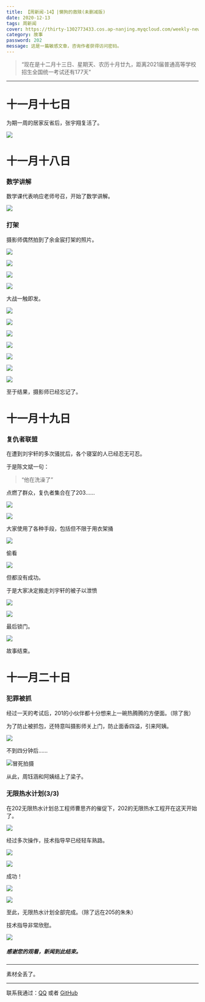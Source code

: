 ```yaml
---
title: 【周新闻-14】|懒狗的救赎(未删减版)
date: 2020-12-13
tags: 周新闻
cover: https://thirty-1302773433.cos.ap-nanjing.myqcloud.com/weekly-news/14/DSC_2030.JPG
category: 故事
password: 202
message: 这是一篇敏感文章，咨询作者获得访问密码。
---
```

> “现在是十二月十三日、星期天、农历十月廿九，距离2021届普通高等学校招生全国统一考试还有177天"

---

# 十一月十七日

为期一周的居家反省后，张宇翔复活了。

![](https://thirty-1302773433.cos.ap-nanjing.myqcloud.com/weekly-news/15/DSC_1256.JPG)

# 十一月十八日  

### 数学讲解
数学课代表响应老师号召，开始了数学讲解。  

![](https://thirty-1302773433.cos.ap-nanjing.myqcloud.com/weekly-news/15/DSC_1339.JPG)

### 打架

摄影师偶然拍到了余金宸打架的照片。  


![](https://thirty-1302773433.cos.ap-nanjing.myqcloud.com/weekly-news/15/DSC_1540.JPG)


![](https://thirty-1302773433.cos.ap-nanjing.myqcloud.com/weekly-news/15/DSC_1544.JPG)


![](https://thirty-1302773433.cos.ap-nanjing.myqcloud.com/weekly-news/15/DSC_1543.JPG)


![](https://thirty-1302773433.cos.ap-nanjing.myqcloud.com/weekly-news/15/DSC_1545.JPG)

大战一触即发。


![](https://thirty-1302773433.cos.ap-nanjing.myqcloud.com/weekly-news/15/DSC_1563.JPG)


![](https://thirty-1302773433.cos.ap-nanjing.myqcloud.com/weekly-news/15/DSC_1566.JPG)


![](https://thirty-1302773433.cos.ap-nanjing.myqcloud.com/weekly-news/15/DSC_1573.JPG)

![](https://thirty-1302773433.cos.ap-nanjing.myqcloud.com/weekly-news/15/DSC_1581.JPG)


![](https://thirty-1302773433.cos.ap-nanjing.myqcloud.com/weekly-news/15/DSC_1583.JPG)


![](https://thirty-1302773433.cos.ap-nanjing.myqcloud.com/weekly-news/15/DSC_1590.JPG)

![](https://thirty-1302773433.cos.ap-nanjing.myqcloud.com/weekly-news/15/DSC_1589.JPG)

至于结果，摄影师已经忘记了。

# 十一月十九日

### 复仇者联盟

在遭到刘宇轩的多次骚扰后，各个寝室的人已经忍无可忍。

于是陈文斌一句：  

> “他在洗澡了”

点燃了群众，复仇者集合在了203……


![](https://thirty-1302773433.cos.ap-nanjing.myqcloud.com/weekly-news/15/DSC_1750.JPG)


![](https://thirty-1302773433.cos.ap-nanjing.myqcloud.com/weekly-news/15/DSC_1756.JPG)

大家使用了各种手段，包括但不限于用衣架捅


![](https://thirty-1302773433.cos.ap-nanjing.myqcloud.com/weekly-news/15/DSC_1766.JPG)

偷看


![](https://thirty-1302773433.cos.ap-nanjing.myqcloud.com/weekly-news/15/DSC_1768.JPG)

但都没有成功。

于是大家决定搬走刘宇轩的被子以泄愤


![](https://thirty-1302773433.cos.ap-nanjing.myqcloud.com/weekly-news/15/DSC_1772.JPG)


![](https://thirty-1302773433.cos.ap-nanjing.myqcloud.com/weekly-news/15/DSC_1778.JPG)

最后锁门。


![](https://thirty-1302773433.cos.ap-nanjing.myqcloud.com/weekly-news/15/DSC_1781.JPG)

故事结束。


# 十一月二十日

### 犯罪被抓

经过一天的考试后，201的小伙伴都十分想来上一碗热腾腾的方便面。（除了我）

为了防止被抓包，还特意叫摄影师关上门，防止面香四溢，引来阿姨。


![](https://thirty-1302773433.cos.ap-nanjing.myqcloud.com/weekly-news/15/DSC_1984.JPG)

不到四分钟后……

![冒死拍摄](https://thirty-1302773433.cos.ap-nanjing.myqcloud.com/weekly-news/15/DSC_1991.JPG)

从此，周钰涵和阿姨结上了梁子。

### 无限热水计划(3/3)

在202无限热水计划总工程师曹思齐的催促下，202的无限热水工程开在这天开始了。


![](https://thirty-1302773433.cos.ap-nanjing.myqcloud.com/weekly-news/15/DSC_1999.JPG)

经过多次操作，技术指导早已经轻车熟路。


![](https://thirty-1302773433.cos.ap-nanjing.myqcloud.com/weekly-news/15/DSC_2000.JPG)

![](https://thirty-1302773433.cos.ap-nanjing.myqcloud.com/weekly-news/15/DSC_2002.JPG)

成功！

![](https://thirty-1302773433.cos.ap-nanjing.myqcloud.com/weekly-news/15/DSC_2005.JPG)

![](https://thirty-1302773433.cos.ap-nanjing.myqcloud.com/weekly-news/15/DSC_2019.JPG)

至此，无限热水计划全部完成。（除了远在205的朱朱）

技术指导非常欣慰。

![](https://thirty-1302773433.cos.ap-nanjing.myqcloud.com/weekly-news/15/DSC_5.JPG)

##### 感谢您的观看，新闻到此结束。
-------

素材全丢了。

---

联系我通过：[QQ](https://thirty-1302773433.cos.ap-nanjing.myqcloud.com/post/about/1601644798481_temp_qrcode_share_9993.png) 或者 [GitHub](https://github.com)  

